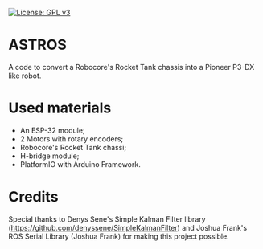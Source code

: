 [![License: GPL v3](https://img.shields.io/badge/License-GPLv3-blue.svg)](https://www.gnu.org/licenses/gpl-3.0)

# ASTROS
A code to convert a Robocore's Rocket Tank chassis into a Pioneer P3-DX like robot.

# Used materials
* An ESP-32 module;
* 2 Motors with rotary encoders;
* Robocore's Rocket Tank chassi;
* H-bridge module;
* PlatformIO with Arduino Framework.

# Credits
Special thanks to Denys Sene's Simple Kalman Filter library (https://github.com/denyssene/SimpleKalmanFilter) and Joshua Frank's ROS Serial Library (Joshua Frank) for making this project possible.